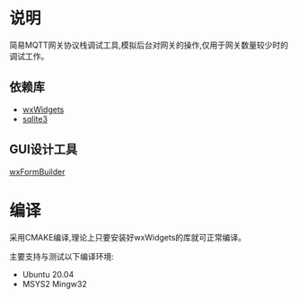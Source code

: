# 说明

简易MQTT网关协议栈调试工具,模拟后台对网关的操作,仅用于网关数量较少时的调试工作。

## 依赖库

- [wxWidgets](http://wxwidgets.org/)
- [sqlite3](https://www.sqlite.org)

## GUI设计工具

[wxFormBuilder](https://github.com/wxFormBuilder/wxFormBuilder)

# 编译

采用CMAKE编译,理论上只要安装好wxWidgets的库就可正常编译。

主要支持与测试以下编译环境:

- Ubuntu 20.04
- MSYS2 Mingw32
